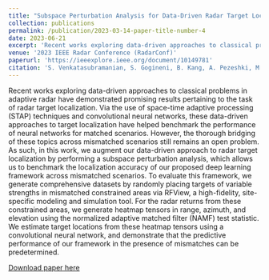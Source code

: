 ```yaml
---
title: "Subspace Perturbation Analysis for Data-Driven Radar Target Localization"
collection: publications
permalink: /publication/2023-03-14-paper-title-number-4
date: 2023-06-21
excerpt: 'Recent works exploring data-driven approaches to classical problems in adaptive radar have demonstrated promising results pertaining to the task of radar target localization. Via the use of space-time adaptive processing (STAP) techniques and convolutional neural networks, these data-driven approaches to target localization have helped benchmark the performance of neural networks for matched scenarios. However, the thorough bridging of these topics across mismatched scenarios still remains an open problem. As such, in this work, we augment our data-driven approach to radar target localization by performing a subspace perturbation analysis, which allows us to benchmark the localization accuracy of our proposed deep learning framework across mismatched scenarios. To evaluate this framework, we generate comprehensive datasets by randomly placing targets of variable strengths in mismatched constrained areas via RFView, a high-fidelity, site-specific modeling and simulation tool. For the radar returns from these constrained areas, we generate heatmap tensors in range, azimuth, and elevation using the normalized adaptive matched filter (NAMF) test statistic. We estimate target locations from these heatmap tensors using a convolutional neural network, and demonstrate that the predictive performance of our framework in the presence of mismatches can be predetermined.'
venue: '2023 IEEE Radar Conference (RadarConf)'
paperurl: 'https://ieeexplore.ieee.org/document/10149781'
citation: 'S. Venkatasubramanian, S. Gogineni, B. Kang, A. Pezeshki, M. Rangaswamy and V. Tarokh, &quot;Subspace Perturbation Analysis for Data-Driven Radar Target Localization,&quot; <i>IEEE Radar Conference (RadarConf)</i>, San Antonio, TX, USA, 2023, pp. 1-5, doi: 10.1109/RadarConf2248738.2022.9764354.'
---
```

Recent works exploring data-driven approaches to classical problems in adaptive radar have demonstrated promising results pertaining to the task of radar target localization. Via the use of space-time adaptive processing (STAP) techniques and convolutional neural networks, these data-driven approaches to target localization have helped benchmark the performance of neural networks for matched scenarios. However, the thorough bridging of these topics across mismatched scenarios still remains an open problem. As such, in this work, we augment our data-driven approach to radar target localization by performing a subspace perturbation analysis, which allows us to benchmark the localization accuracy of our proposed deep learning framework across mismatched scenarios. To evaluate this framework, we generate comprehensive datasets by randomly placing targets of variable strengths in mismatched constrained areas via RFView, a high-fidelity, site-specific modeling and simulation tool. For the radar returns from these constrained areas, we generate heatmap tensors in range, azimuth, and elevation using the normalized adaptive matched filter (NAMF) test statistic. We estimate target locations from these heatmap tensors using a convolutional neural network, and demonstrate that the predictive performance of our framework in the presence of mismatches can be predetermined.

[Download paper here](https://arxiv.org/abs/2303.08241)
